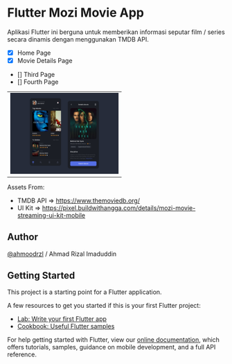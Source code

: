 # Flutter Mozi Movie App


Aplikasi Flutter ini berguna untuk memberikan informasi seputar film / series secara dinamis dengan menggunakan TMDB API.

- [x] Home Page
- [x] Movie Details Page
- [] Third Page
- [] Fourth Page

<table>
  <tr>
    <td valign="top"><img src="assets/poster.png" height="auto" width="250"> </td>
  </tr>
</table>

Assets From:
- TMDB API => https://www.themoviedb.org/
- UI Kit => https://pixel.buildwithangga.com/details/mozi-movie-streaming-ui-kit-mobile

## Author
[@ahmoodrzl](https://www.instagram.com/ahmoodrzl/ "Instagram") / Ahmad Rizal Imaduddin

## Getting Started

This project is a starting point for a Flutter application.

A few resources to get you started if this is your first Flutter project:

- [Lab: Write your first Flutter app](https://flutter.dev/docs/get-started/codelab)
- [Cookbook: Useful Flutter samples](https://flutter.dev/docs/cookbook)

For help getting started with Flutter, view our
[online documentation](https://flutter.dev/docs), which offers tutorials,
samples, guidance on mobile development, and a full API reference.
